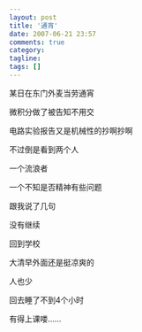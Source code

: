 ```yaml
---
layout: post
title: '通宵'
date: 2007-06-21 23:57
comments: true
category: 
tagline: 
tags: []
---
```

    

某日在东门外麦当劳通宵

微积分做了被告知不用交

电路实验报告又是机械性的抄啊抄啊

不过倒是看到两个人

一个流浪者

一个不知是否精神有些问题

跟我说了几句

没有继续

回到学校

大清早外面还是挺凉爽的

人也少

回去睡了不到4个小时

有得上课喽……
